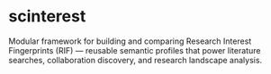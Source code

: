 # scinterest
Modular framework for building and comparing Research Interest Fingerprints (RIF) — reusable semantic profiles that power literature searches, collaboration discovery, and research landscape analysis.

